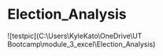# Election_Analysis
![testpic](C:\Users\KyleKato\OneDrive\UT Bootcamp\module_3_excel\Election_Analysis)
